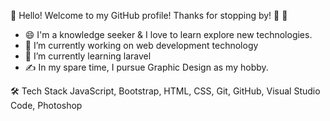 
👋 Hello! Welcome to my GitHub profile! Thanks for stopping by! 🤩 🤩  

<!--
**himanisr/himanisr** is a ✨ _special_ ✨ repository because its `README.md` (this file) appears on your GitHub profile.-->


- 😄 I'm a knowledge seeker & I love to learn explore new technologies.
- 🔭 I’m currently working on web development technology
- 🌱 I’m currently learning laravel
- ✍️ In my spare time, I pursue Graphic Design as my hobby.
<!----- 👯 I’m looking to collaborate on ...
- 🤔 I’m looking for help with ...
- 💬 Ask me about ...
- 📫 How to reach me: ...
- 😄 Pronouns: ...
- ⚡ Fun fact: ...
Check out my portfolio website to get to know my tech stack and some other cool stuff.
-->

🛠  Tech Stack
JavaScript, Bootstrap,
HTML,  CSS,  Git,  GitHub,
Visual Studio Code, Photoshop
